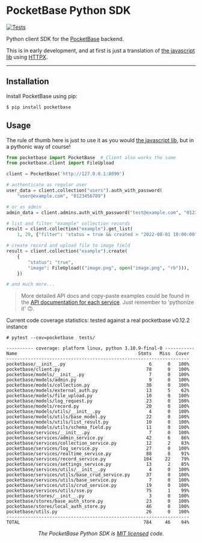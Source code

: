 # PocketBase Python SDK

[![Tests](https://github.com/m29h/pocketbase/actions/workflows/tests.yml/badge.svg?branch=master)](https://github.com/m29h/pocketbase/actions/workflows/tests.yml)

Python client SDK for the <a href="https://pocketbase.io/">PocketBase</a> backend.

This is in early development, and at first is just a translation of <a href="https://github.com/pocketbase/js-sdk">the javascript lib</a> using <a href="https://github.com/encode/httpx/">HTTPX</a>.

---

## Installation

Install PocketBase using pip:

```shell
$ pip install pocketbase
```

## Usage

The rule of thumb here is just to use it as you would <a href="https://github.com/pocketbase/js-sdk">the javascript lib</a>, but in a pythonic way of course!

```python
from pocketbase import PocketBase  # Client also works the same
from pocketbase.client import FileUpload

client = PocketBase('http://127.0.0.1:8090')

# authenticate as regular user
user_data = client.collection("users").auth_with_password(
    "user@example.com", "0123456789")

# or as admin
admin_data = client.admins.auth_with_password("test@example.com", "0123456789")

# list and filter "example" collection records
result = client.collection("example").get_list(
    1, 20, {"filter": 'status = true && created > "2022-08-01 10:00:00"'})

# create record and upload file to image field
result = client.collection("example").create(
    {
        "status": "true",
        "image": FileUpload(("image.png", open("image.png", "rb"))),
    })

# and much more...
```
> More detailed API docs and copy-paste examples could be found in the [API documentation for each service](https://pocketbase.io/docs/api-authentication). Just remember to 'pythonize it' 🙃.

Current code coverage statistics:  tested against a real pocketbase v0.12.2 instance
```
# pytest --cov=pocketbase  tests/

---------- coverage: platform linux, python 3.10.9-final-0 -----------
Name                                             Stmts   Miss  Cover
--------------------------------------------------------------------
pocketbase/__init__.py                               6      0   100%
pocketbase/client.py                                78      0   100%
pocketbase/models/__init__.py                        7      0   100%
pocketbase/models/admin.py                           9      0   100%
pocketbase/models/collection.py                     38      0   100%
pocketbase/models/external_auth.py                  13      5    62%
pocketbase/models/file_upload.py                    10      0   100%
pocketbase/models/log_request.py                    23      0   100%
pocketbase/models/record.py                         20      0   100%
pocketbase/models/utils/__init__.py                  4      0   100%
pocketbase/models/utils/base_model.py               22      0   100%
pocketbase/models/utils/list_result.py              10      0   100%
pocketbase/models/utils/schema_field.py             11      0   100%
pocketbase/services/__init__.py                      7      0   100%
pocketbase/services/admin_service.py                42      6    86%
pocketbase/services/collection_service.py           12      2    83%
pocketbase/services/log_service.py                  27      0   100%
pocketbase/services/realtime_service.py             88      8    91%
pocketbase/services/record_service.py              104     22    79%
pocketbase/services/settings_service.py             13      2    85%
pocketbase/services/utils/__init__.py                4      0   100%
pocketbase/services/utils/base_crud_service.py      37      0   100%
pocketbase/services/utils/base_service.py            7      0   100%
pocketbase/services/utils/crud_service.py           19      0   100%
pocketbase/services/utils/sse.py                    75      1    99%
pocketbase/stores/__init__.py                        3      0   100%
pocketbase/stores/base_auth_store.py                23      0   100%
pocketbase/stores/local_auth_store.py               46      0   100%
pocketbase/utils.py                                 26      0   100%
--------------------------------------------------------------------
TOTAL                                              784     46    94%
```

<p align="center"><i>The PocketBase Python SDK is <a href="https://github.com/m29h/pocketbase/blob/master/LICENCE.txt">MIT licensed</a> code.</p>
